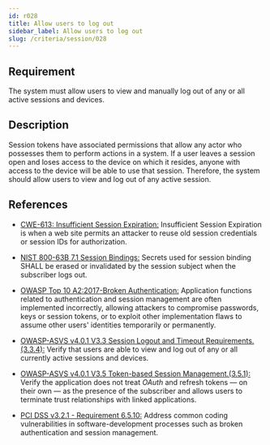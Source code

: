 ```yaml
---
id: r028
title: Allow users to log out
sidebar_label: Allow users to log out
slug: /criteria/session/028
---
```


## Requirement

The system must allow users to view
and manually log out of any
or all active sessions and devices.

## Description

Session tokens have associated permissions
that allow any actor who possesses them
to perform actions in a system.
If a user leaves a session open
and loses access to the device
on which it resides,
anyone with access to the device
will be able to use that session.
Therefore,
the system should allow users
to view and log out of any active
session.

## References

- [CWE-613: Insufficient Session Expiration:](https://cwe.mitre.org/data/definitions/613.html)
Insufficient Session Expiration
is when a web site permits
an attacker to reuse old session credentials
or session IDs for authorization.

- [NIST 800-63B 7.1 Session Bindings:](https://pages.nist.gov/800-63-3/sp800-63b.html)
Secrets used for session binding
SHALL be erased or invalidated
by the session subject
when the subscriber logs out.

- [OWASP Top 10 A2:2017-Broken Authentication:](https://owasp.org/www-project-top-ten/OWASP_Top_Ten_2017/Top_10-2017_A2-Broken_Authentication)
Application functions related
to authentication and session management
are often implemented incorrectly,
allowing attackers to compromise passwords,
keys or session tokens,
or to exploit other implementation flaws
to assume other users' identities
temporarily or permanently.

- [OWASP-ASVS v4.0.1 V3.3 Session Logout and Timeout Requirements.(3.3.4):](https://owasp.org/www-project-application-security-verification-standard/)
Verify that users
are able to view and log out of any
or all currently active
sessions and devices.

- [OWASP-ASVS v4.0.1 V3.5 Token-based Session Management.(3.5.1):](https://owasp.org/www-project-application-security-verification-standard/)
Verify the application does not treat
*OAuth* and refresh tokens
— on their own —
as the presence of the subscriber
and allows users to terminate
trust relationships
with linked applications.

- [PCI DSS v3.2.1 - Requirement 6.5.10:](https://www.pcisecuritystandards.org/documents/PCI_DSS_v3-2-1.pdf)
Address common coding vulnerabilities
in software-development processes
such as broken authentication
and session management.
